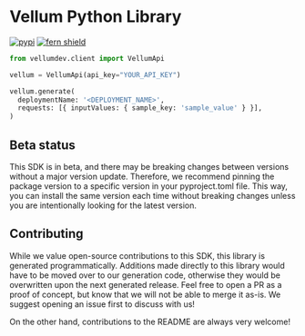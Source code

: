 
# Vellum Python Library

[![pypi](https://img.shields.io/pypi/v/vellum.svg)](https://pypi.org/project/vellumdev/)
[![fern shield](https://img.shields.io/badge/%F0%9F%8C%BF-SDK%20generated%20by%20Fern-brightgreen)](https://github.com/fern-api/fern)


```python
from vellumdev.client import VellumApi

vellum = VellumApi(api_key="YOUR_API_KEY")

vellum.generate(
  deploymentName: '<DEPLOYMENT_NAME>',
  requests: [{ inputValues: { sample_key: 'sample_value' } }],
)
```

## Beta status

This SDK is in beta, and there may be breaking changes between versions without a major version update. Therefore, we recommend pinning the package version to a specific version in your pyproject.toml file. This way, you can install the same version each time without breaking changes unless you are intentionally looking for the latest version.

## Contributing

While we value open-source contributions to this SDK, this library is generated programmatically. Additions made directly to this library would have to be moved over to our generation code, otherwise they would be overwritten upon the next generated release. Feel free to open a PR as a proof of concept, but know that we will not be able to merge it as-is. We suggest opening an issue first to discuss with us!

On the other hand, contributions to the README are always very welcome!
